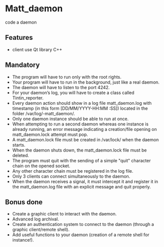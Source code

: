# Matt_daemon
code a daemon

## Features
- client use Qt library C++

## Mandatory
- The program will have to run only with the root rights.
- Your program will have to run in the background, just like a real daemon.
- The daemon will have to listen to the port 4242.
- For your daemon’s log, you will have to create a class called Tintin_reporter.
- Every daemon action should show in a log file matt_daemon.log with timestamp (in this form [DD/MM/YYYY-HH:MM :SS]) located in the folder /var/log/-matt_daemon/.
- Only one daemon instance should be able to run at once.
- When attempting to run a second daemon whereas one instance is already running, an error message indicating a creation/file opening on matt_daemon.lock attempt must pop.
- A matt_daemon.lock file must be created in /var/lock/ when the daemon starts.
- When the daemon shuts down, the matt_daemon.lock file must be deleted.
- The program must quit with the sending of a simple "quit" character chain on the opened socket.
- Any other character chain must be registered in the log file.
- Only 3 clients can connect simultaneously to the daemon.
- When the daemon receives a signal, it must intercept it and register it in the matt_daemon.log file with an explicit message and quit properly.

## Bonus done
- Create a graphic client to interact with the daemon.
- Advanced log archival.
- Create an authentication system to connect to the daemon (through a graphic client/remote shell).
- Add useful functions to your daemon (creation of a remote shell for instance!).
